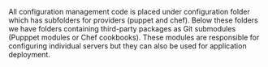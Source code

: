 All configuration management code is placed under configuration folder which has subfolders for providers (puppet and chef). Below these folders we have folders containing third-party packages as Git submodules (Pupppet modules or Chef cookbooks). These modules are responsible for configuring individual servers but they can also be used for application deployment.
